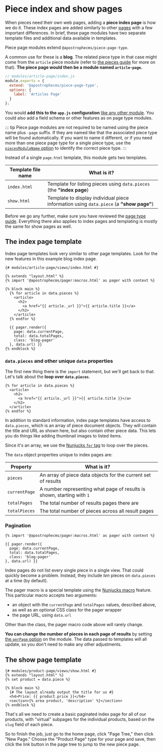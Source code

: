 # Piece index and show pages

When pieces need their own web pages, adding a **piece index page** is how we do it. These index pages are added similarly to other [pages](/guide/pages.md) with a few important differences. In brief, these page modules have two separate template files and additional data available in templates.

Piece page modules extend `@apostrophecms/piece-page-type`.

A common use for these is a **blog**. The related piece type in that case might come from the `article` piece module (refer to [the pieces guide](/guide/pieces.md#creating-a-piece-type) for more on that). **The piece page would then be a module named `article-page`.**

```javascript
// modules/article-page/index.js
module.exports = {
  extend: '@apostrophecms/piece-page-type',
  options: {
    label: 'Articles Page'
  }
};
```

You would **add this to the `app.js` configuration** [like any other module](/guide/modules.html#setting-up-a-module). You could also add a field schema or other features as on page type modules.

::: tip
Piece page modules are not required to be named using the piece name plus `-page` suffix. If they are named like that the associated piece type will be found automatically. If you want to name it different, or if you need more than one piece page type for a single piece type, use the [`piecesModuleName` option](/reference/module-api/module-options.md#piecemodulename) to identify the correct piece type.
:::

Instead of a single `page.html` template, this module gets two templates.

| Template file name | What is it? |
| ------------------ | ----------- |
| `index.html` | Template for listing pieces using `data.pieces` (the **"index page**) |
| `show.html` | Template to display individual piece information using `data.piece` (a **"show page"**) |

Before we go any further, make sure you have reviewed the [page type guide](/guide/pages.md). Everything there also applies to index pages and templating is mostly the same for show pages as well.

## The index page template

Index page templates look very similar to other page templates. Look for the new features in this example blog index page.

```django
{# modules/article-page/views/index.html #}

{% extends "layout.html" %}
{% import '@apostrophecms/pager:macros.html' as pager with context %}

{% block main %}
  {% for article in data.pieces %}
    <article>
      <h2>
        <a href="{{ article._url }}">{{ article.title }}</a>
      </h2>
    </article>
  {% endfor %}

  {{ pager.render({
    page: data.currentPage,
    total: data.totalPages,
    class: 'blog-pager'
  }, data.url) }}
{% endblock %}
```

### `data.pieces` and other unique `data` properties

The first new thing there is the `import` statement, but we'll get back to that. Let's talk about the **loop over `data.pieces`**.

```django
{% for article in data.pieces %}
  <article>
    <h2>
      <a href="{{ article._url }}">{{ article.title }}</a>
    </h2>
  </article>
{% endfor %}
```

In addition to standard information, index page templates have access to `data.pieces`, which is an array of piece document objects. They will contain the title and URL as shown here, but also contain other piece data. This lets you do things like adding thumbnail images to listed items.

Since it's an array, we use the [Nunjucks `for` tag](https://mozilla.github.io/nunjucks/templating.html#for) to loop over the pieces.

The `data` object properties unique to index pages are:

| Property | What is it? |
| -------- | ----------- |
| `pieces` | An array of piece data objects for the current set of results |
| `currentPage` | A number representing what page of results is shown, starting with `1` |
| `totalPages` | The total number of results pages there are |
| `totalPieces` | The total number of pieces across all result pages |

### Pagination

```django
{% import '@apostrophecms/pager:macros.html' as pager with context %}

{{ pager.render({
  page: data.currentPage,
  total: data.totalPages,
  class: 'blog-pager'
}, data.url) }}
```

Index pages do not list every single piece in a single view. That could quickly become a problem. Instead, they include *ten* pieces on `data.pieces` at a time (by default).

The pager macro is a special template using the [Nunjucks macro](https://mozilla.github.io/nunjucks/templating.html#macro) feature. This particular macro accepts two arguments:

- an object with the `currentPage` and `totalPages` values, described above, as well as an optional CSS class for the pager wrapper
- the page URL, using `data.url`

Other than the class, the pager macro code above will rarely change.

**You can change the number of pieces in each page of results** by setting [the `perPage` option](/reference/module-api/module-options.md#perpage-2) on the module. The data passed to templates will all update, so you don't need to make any other adjustments.

## The show page template

```django
{# modules/product-page/views/show.html #}
{% extends "layout.html" %}
{% set product = data.piece %}

{% block main %}
  {# The layout already output the title for us #}
  <h4>Price: {{ product.price }}</h4>
  <section>{% area product, 'description' %}</section>
{% endblock %}
```

That's all we need to create a basic paginated index page for all of our products, with "virtual" subpages for the individual products, based on the `slug` field of each piece.

So to finish the job, just go to the home page, click "Page Tree," then click "New Page." Choose the "Product Page" type for your page and save, then click the link button in the page tree to jump to the new piece page.

